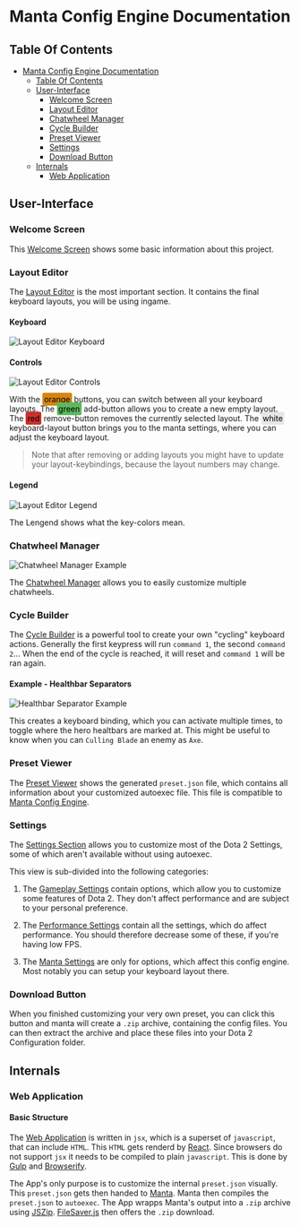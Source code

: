 # Manta Config Engine Documentation

## Table Of Contents
<!-- TOC depthFrom:1 depthTo:3 withLinks:1 updateOnSave:1 orderedList:0 -->

- [Manta Config Engine Documentation](#manta-config-engine-documentation)
	- [Table Of Contents](#table-of-contents)
	- [User-Interface](#user-interface)
		- [Welcome Screen](#welcome-screen)
		- [Layout Editor](#layout-editor)
		- [Chatwheel Manager](#chatwheel-manager)
		- [Cycle Builder](#cycle-builder)
		- [Preset Viewer](#preset-viewer)
		- [Settings](#settings)
		- [Download Button](#download-button)
	- [Internals](#internals)
		- [Web Application](#web-application)

<!-- /TOC -->

## User-Interface

### Welcome Screen

This [Welcome Screen](https://manta.dodekeract.report) shows some basic information about this project.

### Layout Editor

The [Layout Editor](https://manta.dodekeract.report/#/editor) is the most important section.
It contains the final keyboard layouts, you will be using ingame.

#### Keyboard

![Layout Editor Keyboard][image-user-interface-layout-editor-keyboard]

#### Controls

![Layout Editor Controls][image-user-interface-layout-editor-controls]

With the <span style="background-color: #d58512; padding: 3px; border-radius: 3px; color: black;">orange</span> buttons, you can switch between all your keyboard layouts.
The <span style="background-color: #5cb85c; padding: 3px; border-radius: 3px; color: black;">green</span> add-button allows you to create a new empty layout.
The <span style="background-color: #c9302c; padding: 3px; border-radius: 3px; color: black;">red</span> remove-button removes the currently selected layout.
The <span style="background-color: #e6e6e6; padding: 3px; border-radius: 3px; color: black;">white</span> keyboard-layout button brings you to the manta settings, where you can adjust the keyboard layout.

> Note that after removing or adding layouts you might have to update your layout-keybindings, because the layout numbers may change.

#### Legend

![Layout Editor Legend][image-user-interface-layout-editor-legend]

The Lengend shows what the key-colors mean.

### Chatwheel Manager

![Chatwheel Manager Example][image-user-interface-chatwheel-manager-example]

The [Chatwheel Manager](https://manta.dodekeract.report/#/chatwheels) allows you to easily customize multiple chatwheels.

### Cycle Builder

The [Cycle Builder](https://manta.dodekeract.report/#/cycle-builder) is a powerful tool to create your own "cycling" keyboard actions.
Generally the first keypress will run `command 1`, the second `command 2`...
When the end of the cycle is reached, it will reset and `command 1` will be ran again.

#### Example - Healthbar Separators

![Healthbar Separator Example][image-user-interface-cycle-builder-example]

This creates a keyboard binding, which you can activate multiple times,
to toggle where the hero healtbars are marked at.
This might be useful to know when you can `Culling Blade` an enemy as `Axe`.

### Preset Viewer

The [Preset Viewer](https://manta.dodekeract.report/#/preset) shows the generated `preset.json` file,
which contains all information about your customized autoexec file.
This file is compatible to [Manta Config Engine](https://github.com/dodekeract/manta-config-engine).

### Settings

The [Settings Section](https://manta.dodekeract.report/#/settings) allows you to customize most of the
Dota 2 Settings, some of which aren't available without using autoexec.

This view is sub-divided into the following categories:

1. The [Gameplay Settings](https://manta.dodekeract.report/#/settings/gameplay) contain options, which allow you to customize some features of Dota 2.
They don't affect performance and are subject to your personal preference.

2. The [Performance Settings](https://manta.dodekeract.report/#/settings/performance) contain all the settings, which do affect performance.
You should therefore decrease some of these, if you're having low FPS.

3. The [Manta Settings](https://manta.dodekeract.report/#/settings/engine) are only for options, which affect this config engine.
Most notably you can setup your keyboard layout there.

### Download Button

When you finished customizing your very own preset, you can click this button and manta will create a `.zip` archive, containing the config files.
You can then extract the archive and place these files into your Dota 2 Configuration folder.

## Internals

### Web Application

#### Basic Structure

The [Web Application](https://manta.dodekeract.report) is written in `jsx`, which is a superset of `javascript`, that can include `HTML`. This `HTML` gets renderd by [React](https://github.com/facebook/react). Since browsers do not support `jsx` it needs to be compiled to plain `javascript`. This is done by [Gulp](http://gulpjs.com) and [Browserify](http://browserify.org).

The App's only purpose is to customize the internal `preset.json` visually. This `preset.json` gets then handed to [Manta](https://github.com/dodekeract/manta-config-engine). Manta then compiles the `preset.json` to `autoexec`. The App wrapps Manta's output into a `.zip` archive using [JSZip](https://github.com/Stuk/jszip). [FileSaver.js](https://github.com/eligrey/FileSaver.js/) then offers the `.zip` download.

[image-user-interface-layout-editor-controls]: https://raw.githubusercontent.com/dodekeract/manta-config-engine-app/master/documentation/images/user-interface/layout-editor-controls.png

[image-user-interface-layout-editor-keyboard]: https://raw.githubusercontent.com/dodekeract/manta-config-engine-app/master/documentation/images/user-interface/layout-editor-keyboard.png

[image-user-interface-layout-editor-legend]: https://raw.githubusercontent.com/dodekeract/manta-config-engine-app/master/documentation/images/user-interface/layout-editor-legend.png

[image-user-interface-cycle-builder-example]: https://raw.githubusercontent.com/dodekeract/manta-config-engine-app/master/documentation/images/user-interface/cycle-builder-example.png

[image-user-interface-chatwheel-manager-example]: https://raw.githubusercontent.com/dodekeract/manta-config-engine-app/master/documentation/images/user-interface/chatwheel-manager-example.png
